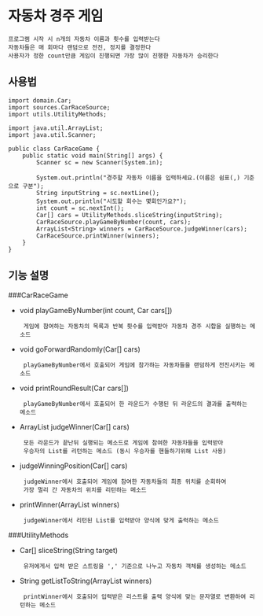 # 자동차 경주 게임
    프로그램 시작 시 n개의 자동차 이름과 횟수를 입력받는다
    자동차들은 매 회마다 랜덤으로 전진, 정지를 결정한다
    사용자가 정한 count만큼 게임이 진행되면 가장 많이 진행한 자동차가 승리한다


## 사용법
    import domain.Car;
    import sources.CarRaceSource;
    import utils.UtilityMethods;
    
    import java.util.ArrayList;
    import java.util.Scanner;
    
    public class CarRaceGame {
    	public static void main(String[] args) {
    		Scanner sc = new Scanner(System.in);
    
    		System.out.println("경주할 자동차 이름을 입력하세요.(이름은 쉼표(,) 기준으로 구분");
    		String inputString = sc.nextLine();
    		System.out.println("시도할 회수는 몇회인가요?");
    		int count = sc.nextInt();
    		Car[] cars = UtilityMethods.sliceString(inputString);
    		CarRaceSource.playGameByNumber(count, cars);
    		ArrayList<String> winners = CarRaceSource.judgeWinner(cars);
    		CarRaceSource.printWinner(winners);
    	}
    }

    
## 기능 설명
 ###CarRaceGame
 - void playGameByNumber(int count, Car cars[])

        게임에 참여하는 자동차의 목록과 반복 횟수를 입력받아 자동차 경주 시합을 실행하는 메소드
        
 - void goForwardRandomly(Car[] cars)

        playGameByNumber에서 호출되어 게임에 참가하는 자동차들을 랜덤하게 전진시키는 메소드
        
 - void printRoundResult(Car cars[])
        
        playGameByNumber에서 호출되어 한 라운드가 수행된 뒤 라운드의 결과를 출력하는 메소드
        
 - ArrayList<String> judgeWinner(Car[] cars)

        모든 라운드가 끝난뒤 실행되는 메소드로 게임에 참여한 자동차들을 입력받아 
        우승자의 List를 리턴하는 메소드 (동시 우승자를 핸들하기위해 List 사용)
        
 - judgeWinningPosition(Car[] cars)
        
        judgeWinner에서 호출되어 게임에 참여한 자동차들의 최종 위치를 순회하여
        가장 멀리 간 자동차의 위치를 리턴하는 메소드
        
 - printWinner(ArrayList<String> winners)

        judgeWinner에서 리턴된 List를 입력받아 양식에 맞게 출력하는 메소드
        
 ###UtilityMethods
 - Car[] sliceString(String target)
 
        유저에게서 입력 받은 스트링을 ',' 기준으로 나누고 자동차 객체를 생성하는 메소드
        
 - String getListToString(ArrayList<String> winners)
 
        printWinner에서 호출되어 입력받은 리스트를 출력 양식에 맞는 문자열로 변환하여 리턴하는 메소드
